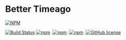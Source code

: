 # Better Timeago

[![NPM](https://nodei.co/npm/better-timeago.png)](https://nodei.co/npm/better-timeago/)

[![Build Status](https://travis-ci.org/mdluo/better-timeago.svg?style=flat-square&branch=master)](https://travis-ci.org/mdluo/better-timeago)
[![npm](https://img.shields.io/npm/v/better-timeago.svg?style=flat-square)](https://www.npmjs.com/package/better-timeago)&nbsp;
[![npm](https://david-dm.org/mdluo/better-timeago.svg?style=flat-square)](https://www.npmjs.com/package/better-timeago)&nbsp; [![npm](https://img.shields.io/npm/dt/better-timeago.svg?style=flat-square)](https://www.npmjs.com/package/better-timeago)&nbsp;
 [![GitHub license](https://img.shields.io/badge/license-MIT-blue.svg?style=flat-square)](https://raw.githubusercontent.com/mdluo/better-timeago/master/LICENSE)
